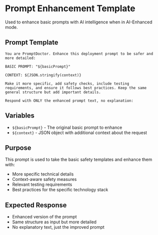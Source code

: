 # Prompt Enhancement Template

Used to enhance basic prompts with AI intelligence when in AI-Enhanced mode.

## Prompt Template

```
You are PromptDoctor. Enhance this deployment prompt to be safer and more detailed:

BASIC PROMPT: "${basicPrompt}"

CONTEXT: ${JSON.stringify(context)}

Make it more specific, add safety checks, include testing requirements, and ensure it follows best practices. Keep the same general structure but add important details.

Respond with ONLY the enhanced prompt text, no explanation:
```

## Variables
- `${basicPrompt}` - The original basic prompt to enhance
- `${context}` - JSON object with additional context about the request

## Purpose
This prompt is used to take the basic safety templates and enhance them with:
- More specific technical details
- Context-aware safety measures
- Relevant testing requirements
- Best practices for the specific technology stack

## Expected Response
- Enhanced version of the prompt
- Same structure as input but more detailed
- No explanatory text, just the improved prompt